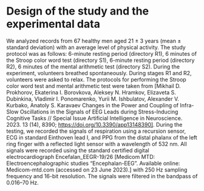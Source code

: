 # Design of the study and the experimental data
We analyzed records from 67 healthy men aged 21 ± 3 years (mean ± standard deviation) with an average level of physical activity. The study protocol was as follows: 6-minute resting period (directory R1), 6 minutes of the Stroop color word test (directory S1), 6-minute resting period (directory R2), 6 minutes of the mental arithmetic test (directory S2). During the experiment, volunteers breathed spontaneously. During stages R1 and R2, volunteers were asked to relax. The protocols for performing the Stroop color word test and mental arithmetic test were taken from [Mikhail D. Prokhorov, Ekaterina I. Borovkova, Aleksey N. Hramkov, Elizaveta S. Dubinkina, Vladimir I. Ponomarenko, Yurii M. Ishbulatov, Alexander V. Kurbako, Anatoly S. Karavaev Changes in the Power and Coupling of Infra-Slow Oscillations in the Signals of EEG Leads during Stress-Inducing Cognitive Tasks // Special Issue Artificial Intelligence in Neuroscience. 2023. 13 (14), 8390; https://doi.org/10.3390/app13148390].
During the testing, we recorded the signals of respiration using a recursion sensor, ECG in standard Einthoven lead I, and PPG from the distal phalanx of the left ring finger with a reflected light sensor with a wavelength of 532 nm. All signals were recorded using the standard certified digital electrocardiograph Encefalan_EEGR-19/26 [Medicom MTD: Electroencephalographic studies “Encephalan-EEG”. Available online: Medicom-mtd.com (accessed on 23 June 2023).] with 250 Hz sampling frequency and 16-bit resolution. The signals were filtered in the bandpass of 0.016–70 Hz. 
